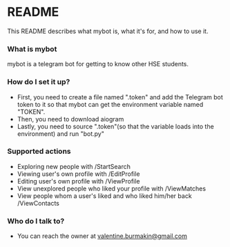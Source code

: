 # README #

This README describes what mybot is, what it's for, and how to use it.

### What is mybot

mybot is a telegram bot for getting to know other HSE students.

### How do I set it up?

* First, you need to create a file named ".token" and add the Telegram bot token to it so that mybot can get the environment variable named "TOKEN".
* Then, you need to download aiogram
* Lastly, you need to source ".token"(so that the variable loads into the environment) and run "bot.py"

### Supported actions
* Exploring new people with /StartSearch
* Viewing user's own profile with /EditProfile
* Editing user's own profile with /ViewProfile
* View unexplored people who liked your profile with /ViewMatches
* View people whom a user's liked and who liked him/her back /ViewContacts

### Who do I talk to? ###

* You can reach the owner at valentine.burmakin@gmail.com